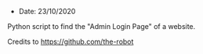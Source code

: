 - Date: 23/10/2020

Python script to find the "Admin Login Page" of a website.

Credits to https://github.com/the-robot
